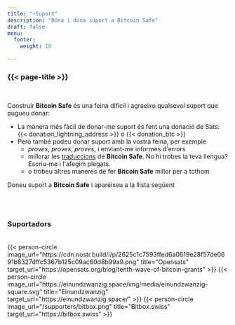 ```yaml
---
title: "⚡Suport"
description: "Dóna i dóna suport a Bitcoin Safe"
draft: false
menu:
  footer:
    weight: 10 

---
```


### {{< page-title >}} 


<br>

Construir **Bitcoin Safe** és una feina difícil i agraeixo qualsevol suport que pugueu donar:
- La manera més fàcil de donar-me suport és fent una donació de Sats: {{< donation_lightning_address >}}  o {{< donation_btc >}}
- Però també podeu donar suport amb la vostra feina, per exemple
  -   *proves*, *proves*, *proves*, i enviant-me informes d'errors
  - millorar les [traduccions](https://hosted.weblate.org/engage/bitcoin-safe/) de **Bitcoin Safe**. No hi trobes la teva llengua? Escriu-me i l'afegim plegats.
  -  o trobeu altres maneres de fer **Bitcoin Safe** millor per a tothom

Doneu suport a **Bitcoin Safe** i apareixeu a la llista següent

<br>
<br>

### Suportadors

<br> 
 

<div class="row">
  {{< person-circle image_url="https://cdn.nostr.build/i/p/2625c1c7593ffed6a0619e28f57de0691b8327dffc5367b125c09ac60d8b99a9.png" title="Opensats" target_url="https://opensats.org/blog/tenth-wave-of-bitcoin-grants" >}}
  {{< person-circle image_url="https://einundzwanzig.space/img/media/einundzwanzig-square.svg" title="Einundzwanzig" target_url="https://einundzwanzig.space/" >}}
  {{< person-circle image_url="/supporters/bitbox.png" title="Bitbox.swiss" target_url="https://bitbox.swiss" >}}



</div>